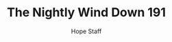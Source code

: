 ---
image: /assets/img/nwd/191_nwd_john_14_1_cev.png
title: The Nightly Wind Down 191
number: 191
categories:
  - The Nightly Wind Down
author: Hope Staff
notes: The Nightly Wind Down 191
embed: >-
  EMBED_GOES_HERE
transcript: >-
  SOME LINES OF TEXT START HERE
---